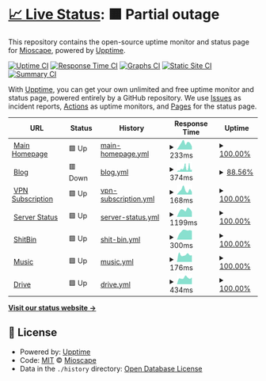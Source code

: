 # [📈 Live Status](https://status.ihya.dev): <!--live status--> **🟧 Partial outage**

This repository contains the open-source uptime monitor and status page for [Mioscape](https://ihya.dev), powered by [Upptime](https://github.com/upptime/upptime).

[![Uptime CI](https://github.com/mioscape/mioscape-uptime-status/workflows/Uptime%20CI/badge.svg)](https://github.com/mioscape/mioscape-uptime-status/actions?query=workflow%3A%22Uptime+CI%22)
[![Response Time CI](https://github.com/mioscape/mioscape-uptime-status/workflows/Response%20Time%20CI/badge.svg)](https://github.com/mioscape/mioscape-uptime-status/actions?query=workflow%3A%22Response+Time+CI%22)
[![Graphs CI](https://github.com/mioscape/mioscape-uptime-status/workflows/Graphs%20CI/badge.svg)](https://github.com/mioscape/mioscape-uptime-status/actions?query=workflow%3A%22Graphs+CI%22)
[![Static Site CI](https://github.com/mioscape/mioscape-uptime-status/workflows/Static%20Site%20CI/badge.svg)](https://github.com/mioscape/mioscape-uptime-status/actions?query=workflow%3A%22Static+Site+CI%22)
[![Summary CI](https://github.com/mioscape/mioscape-uptime-status/workflows/Summary%20CI/badge.svg)](https://github.com/mioscape/mioscape-uptime-status/actions?query=workflow%3A%22Summary+CI%22)

With [Upptime](https://upptime.js.org), you can get your own unlimited and free uptime monitor and status page, powered entirely by a GitHub repository. We use [Issues](https://github.com/mioscape/mioscape-uptime-status/issues) as incident reports, [Actions](https://github.com/mioscape/mioscape-uptime-status/actions) as uptime monitors, and [Pages](https://status.ihya.dev) for the status page.

<!--start: status pages-->
<!-- This summary is generated by Upptime (https://github.com/upptime/upptime) -->
<!-- Do not edit this manually, your changes will be overwritten -->
<!-- prettier-ignore -->
| URL | Status | History | Response Time | Uptime |
| --- | ------ | ------- | ------------- | ------ |
| <img alt="" src="https://icons.duckduckgo.com/ip3/ihya.dev.ico" height="13"> [Main Homepage](https://ihya.dev/) | 🟩 Up | [main-homepage.yml](https://github.com/mioscape/mioscape-uptime-status/commits/HEAD/history/main-homepage.yml) | <details><summary><img alt="Response time graph" src="./graphs/main-homepage/response-time-week.png" height="20"> 233ms</summary><br><a href="https://status.ihya.dev/history/main-homepage"><img alt="Response time 150" src="https://img.shields.io/endpoint?url=https%3A%2F%2Fraw.githubusercontent.com%2Fmioscape%2Fmioscape-uptime-status%2FHEAD%2Fapi%2Fmain-homepage%2Fresponse-time.json"></a><br><a href="https://status.ihya.dev/history/main-homepage"><img alt="24-hour response time 116" src="https://img.shields.io/endpoint?url=https%3A%2F%2Fraw.githubusercontent.com%2Fmioscape%2Fmioscape-uptime-status%2FHEAD%2Fapi%2Fmain-homepage%2Fresponse-time-day.json"></a><br><a href="https://status.ihya.dev/history/main-homepage"><img alt="7-day response time 233" src="https://img.shields.io/endpoint?url=https%3A%2F%2Fraw.githubusercontent.com%2Fmioscape%2Fmioscape-uptime-status%2FHEAD%2Fapi%2Fmain-homepage%2Fresponse-time-week.json"></a><br><a href="https://status.ihya.dev/history/main-homepage"><img alt="30-day response time 168" src="https://img.shields.io/endpoint?url=https%3A%2F%2Fraw.githubusercontent.com%2Fmioscape%2Fmioscape-uptime-status%2FHEAD%2Fapi%2Fmain-homepage%2Fresponse-time-month.json"></a><br><a href="https://status.ihya.dev/history/main-homepage"><img alt="1-year response time 150" src="https://img.shields.io/endpoint?url=https%3A%2F%2Fraw.githubusercontent.com%2Fmioscape%2Fmioscape-uptime-status%2FHEAD%2Fapi%2Fmain-homepage%2Fresponse-time-year.json"></a></details> | <details><summary><a href="https://status.ihya.dev/history/main-homepage">100.00%</a></summary><a href="https://status.ihya.dev/history/main-homepage"><img alt="All-time uptime 100.00%" src="https://img.shields.io/endpoint?url=https%3A%2F%2Fraw.githubusercontent.com%2Fmioscape%2Fmioscape-uptime-status%2FHEAD%2Fapi%2Fmain-homepage%2Fuptime.json"></a><br><a href="https://status.ihya.dev/history/main-homepage"><img alt="24-hour uptime 100.00%" src="https://img.shields.io/endpoint?url=https%3A%2F%2Fraw.githubusercontent.com%2Fmioscape%2Fmioscape-uptime-status%2FHEAD%2Fapi%2Fmain-homepage%2Fuptime-day.json"></a><br><a href="https://status.ihya.dev/history/main-homepage"><img alt="7-day uptime 100.00%" src="https://img.shields.io/endpoint?url=https%3A%2F%2Fraw.githubusercontent.com%2Fmioscape%2Fmioscape-uptime-status%2FHEAD%2Fapi%2Fmain-homepage%2Fuptime-week.json"></a><br><a href="https://status.ihya.dev/history/main-homepage"><img alt="30-day uptime 100.00%" src="https://img.shields.io/endpoint?url=https%3A%2F%2Fraw.githubusercontent.com%2Fmioscape%2Fmioscape-uptime-status%2FHEAD%2Fapi%2Fmain-homepage%2Fuptime-month.json"></a><br><a href="https://status.ihya.dev/history/main-homepage"><img alt="1-year uptime 100.00%" src="https://img.shields.io/endpoint?url=https%3A%2F%2Fraw.githubusercontent.com%2Fmioscape%2Fmioscape-uptime-status%2FHEAD%2Fapi%2Fmain-homepage%2Fuptime-year.json"></a></details>
| <img alt="" src="https://icons.duckduckgo.com/ip3/blog.ihya.dev.ico" height="13"> [Blog](https://blog.ihya.dev/) | 🟥 Down | [blog.yml](https://github.com/mioscape/mioscape-uptime-status/commits/HEAD/history/blog.yml) | <details><summary><img alt="Response time graph" src="./graphs/blog/response-time-week.png" height="20"> 374ms</summary><br><a href="https://status.ihya.dev/history/blog"><img alt="Response time 851" src="https://img.shields.io/endpoint?url=https%3A%2F%2Fraw.githubusercontent.com%2Fmioscape%2Fmioscape-uptime-status%2FHEAD%2Fapi%2Fblog%2Fresponse-time.json"></a><br><a href="https://status.ihya.dev/history/blog"><img alt="24-hour response time 349" src="https://img.shields.io/endpoint?url=https%3A%2F%2Fraw.githubusercontent.com%2Fmioscape%2Fmioscape-uptime-status%2FHEAD%2Fapi%2Fblog%2Fresponse-time-day.json"></a><br><a href="https://status.ihya.dev/history/blog"><img alt="7-day response time 374" src="https://img.shields.io/endpoint?url=https%3A%2F%2Fraw.githubusercontent.com%2Fmioscape%2Fmioscape-uptime-status%2FHEAD%2Fapi%2Fblog%2Fresponse-time-week.json"></a><br><a href="https://status.ihya.dev/history/blog"><img alt="30-day response time 611" src="https://img.shields.io/endpoint?url=https%3A%2F%2Fraw.githubusercontent.com%2Fmioscape%2Fmioscape-uptime-status%2FHEAD%2Fapi%2Fblog%2Fresponse-time-month.json"></a><br><a href="https://status.ihya.dev/history/blog"><img alt="1-year response time 851" src="https://img.shields.io/endpoint?url=https%3A%2F%2Fraw.githubusercontent.com%2Fmioscape%2Fmioscape-uptime-status%2FHEAD%2Fapi%2Fblog%2Fresponse-time-year.json"></a></details> | <details><summary><a href="https://status.ihya.dev/history/blog">88.56%</a></summary><a href="https://status.ihya.dev/history/blog"><img alt="All-time uptime 98.39%" src="https://img.shields.io/endpoint?url=https%3A%2F%2Fraw.githubusercontent.com%2Fmioscape%2Fmioscape-uptime-status%2FHEAD%2Fapi%2Fblog%2Fuptime.json"></a><br><a href="https://status.ihya.dev/history/blog"><img alt="24-hour uptime 27.43%" src="https://img.shields.io/endpoint?url=https%3A%2F%2Fraw.githubusercontent.com%2Fmioscape%2Fmioscape-uptime-status%2FHEAD%2Fapi%2Fblog%2Fuptime-day.json"></a><br><a href="https://status.ihya.dev/history/blog"><img alt="7-day uptime 88.56%" src="https://img.shields.io/endpoint?url=https%3A%2F%2Fraw.githubusercontent.com%2Fmioscape%2Fmioscape-uptime-status%2FHEAD%2Fapi%2Fblog%2Fuptime-week.json"></a><br><a href="https://status.ihya.dev/history/blog"><img alt="30-day uptime 97.37%" src="https://img.shields.io/endpoint?url=https%3A%2F%2Fraw.githubusercontent.com%2Fmioscape%2Fmioscape-uptime-status%2FHEAD%2Fapi%2Fblog%2Fuptime-month.json"></a><br><a href="https://status.ihya.dev/history/blog"><img alt="1-year uptime 98.39%" src="https://img.shields.io/endpoint?url=https%3A%2F%2Fraw.githubusercontent.com%2Fmioscape%2Fmioscape-uptime-status%2FHEAD%2Fapi%2Fblog%2Fuptime-year.json"></a></details>
| <img alt="" src="https://icons.duckduckgo.com/ip3/subscription.ihya.dev.ico" height="13"> [VPN Subscription](https://subscription.ihya.dev/) | 🟩 Up | [vpn-subscription.yml](https://github.com/mioscape/mioscape-uptime-status/commits/HEAD/history/vpn-subscription.yml) | <details><summary><img alt="Response time graph" src="./graphs/vpn-subscription/response-time-week.png" height="20"> 168ms</summary><br><a href="https://status.ihya.dev/history/vpn-subscription"><img alt="Response time 142" src="https://img.shields.io/endpoint?url=https%3A%2F%2Fraw.githubusercontent.com%2Fmioscape%2Fmioscape-uptime-status%2FHEAD%2Fapi%2Fvpn-subscription%2Fresponse-time.json"></a><br><a href="https://status.ihya.dev/history/vpn-subscription"><img alt="24-hour response time 99" src="https://img.shields.io/endpoint?url=https%3A%2F%2Fraw.githubusercontent.com%2Fmioscape%2Fmioscape-uptime-status%2FHEAD%2Fapi%2Fvpn-subscription%2Fresponse-time-day.json"></a><br><a href="https://status.ihya.dev/history/vpn-subscription"><img alt="7-day response time 168" src="https://img.shields.io/endpoint?url=https%3A%2F%2Fraw.githubusercontent.com%2Fmioscape%2Fmioscape-uptime-status%2FHEAD%2Fapi%2Fvpn-subscription%2Fresponse-time-week.json"></a><br><a href="https://status.ihya.dev/history/vpn-subscription"><img alt="30-day response time 153" src="https://img.shields.io/endpoint?url=https%3A%2F%2Fraw.githubusercontent.com%2Fmioscape%2Fmioscape-uptime-status%2FHEAD%2Fapi%2Fvpn-subscription%2Fresponse-time-month.json"></a><br><a href="https://status.ihya.dev/history/vpn-subscription"><img alt="1-year response time 142" src="https://img.shields.io/endpoint?url=https%3A%2F%2Fraw.githubusercontent.com%2Fmioscape%2Fmioscape-uptime-status%2FHEAD%2Fapi%2Fvpn-subscription%2Fresponse-time-year.json"></a></details> | <details><summary><a href="https://status.ihya.dev/history/vpn-subscription">100.00%</a></summary><a href="https://status.ihya.dev/history/vpn-subscription"><img alt="All-time uptime 100.00%" src="https://img.shields.io/endpoint?url=https%3A%2F%2Fraw.githubusercontent.com%2Fmioscape%2Fmioscape-uptime-status%2FHEAD%2Fapi%2Fvpn-subscription%2Fuptime.json"></a><br><a href="https://status.ihya.dev/history/vpn-subscription"><img alt="24-hour uptime 100.00%" src="https://img.shields.io/endpoint?url=https%3A%2F%2Fraw.githubusercontent.com%2Fmioscape%2Fmioscape-uptime-status%2FHEAD%2Fapi%2Fvpn-subscription%2Fuptime-day.json"></a><br><a href="https://status.ihya.dev/history/vpn-subscription"><img alt="7-day uptime 100.00%" src="https://img.shields.io/endpoint?url=https%3A%2F%2Fraw.githubusercontent.com%2Fmioscape%2Fmioscape-uptime-status%2FHEAD%2Fapi%2Fvpn-subscription%2Fuptime-week.json"></a><br><a href="https://status.ihya.dev/history/vpn-subscription"><img alt="30-day uptime 100.00%" src="https://img.shields.io/endpoint?url=https%3A%2F%2Fraw.githubusercontent.com%2Fmioscape%2Fmioscape-uptime-status%2FHEAD%2Fapi%2Fvpn-subscription%2Fuptime-month.json"></a><br><a href="https://status.ihya.dev/history/vpn-subscription"><img alt="1-year uptime 100.00%" src="https://img.shields.io/endpoint?url=https%3A%2F%2Fraw.githubusercontent.com%2Fmioscape%2Fmioscape-uptime-status%2FHEAD%2Fapi%2Fvpn-subscription%2Fuptime-year.json"></a></details>
| <img alt="" src="https://icons.duckduckgo.com/ip3/status.ihya.dev.ico" height="13"> [Server Status](https://status.ihya.dev/) | 🟩 Up | [server-status.yml](https://github.com/mioscape/mioscape-uptime-status/commits/HEAD/history/server-status.yml) | <details><summary><img alt="Response time graph" src="./graphs/server-status/response-time-week.png" height="20"> 1199ms</summary><br><a href="https://status.ihya.dev/history/server-status"><img alt="Response time 368" src="https://img.shields.io/endpoint?url=https%3A%2F%2Fraw.githubusercontent.com%2Fmioscape%2Fmioscape-uptime-status%2FHEAD%2Fapi%2Fserver-status%2Fresponse-time.json"></a><br><a href="https://status.ihya.dev/history/server-status"><img alt="24-hour response time 902" src="https://img.shields.io/endpoint?url=https%3A%2F%2Fraw.githubusercontent.com%2Fmioscape%2Fmioscape-uptime-status%2FHEAD%2Fapi%2Fserver-status%2Fresponse-time-day.json"></a><br><a href="https://status.ihya.dev/history/server-status"><img alt="7-day response time 1199" src="https://img.shields.io/endpoint?url=https%3A%2F%2Fraw.githubusercontent.com%2Fmioscape%2Fmioscape-uptime-status%2FHEAD%2Fapi%2Fserver-status%2Fresponse-time-week.json"></a><br><a href="https://status.ihya.dev/history/server-status"><img alt="30-day response time 1059" src="https://img.shields.io/endpoint?url=https%3A%2F%2Fraw.githubusercontent.com%2Fmioscape%2Fmioscape-uptime-status%2FHEAD%2Fapi%2Fserver-status%2Fresponse-time-month.json"></a><br><a href="https://status.ihya.dev/history/server-status"><img alt="1-year response time 368" src="https://img.shields.io/endpoint?url=https%3A%2F%2Fraw.githubusercontent.com%2Fmioscape%2Fmioscape-uptime-status%2FHEAD%2Fapi%2Fserver-status%2Fresponse-time-year.json"></a></details> | <details><summary><a href="https://status.ihya.dev/history/server-status">100.00%</a></summary><a href="https://status.ihya.dev/history/server-status"><img alt="All-time uptime 100.00%" src="https://img.shields.io/endpoint?url=https%3A%2F%2Fraw.githubusercontent.com%2Fmioscape%2Fmioscape-uptime-status%2FHEAD%2Fapi%2Fserver-status%2Fuptime.json"></a><br><a href="https://status.ihya.dev/history/server-status"><img alt="24-hour uptime 100.00%" src="https://img.shields.io/endpoint?url=https%3A%2F%2Fraw.githubusercontent.com%2Fmioscape%2Fmioscape-uptime-status%2FHEAD%2Fapi%2Fserver-status%2Fuptime-day.json"></a><br><a href="https://status.ihya.dev/history/server-status"><img alt="7-day uptime 100.00%" src="https://img.shields.io/endpoint?url=https%3A%2F%2Fraw.githubusercontent.com%2Fmioscape%2Fmioscape-uptime-status%2FHEAD%2Fapi%2Fserver-status%2Fuptime-week.json"></a><br><a href="https://status.ihya.dev/history/server-status"><img alt="30-day uptime 100.00%" src="https://img.shields.io/endpoint?url=https%3A%2F%2Fraw.githubusercontent.com%2Fmioscape%2Fmioscape-uptime-status%2FHEAD%2Fapi%2Fserver-status%2Fuptime-month.json"></a><br><a href="https://status.ihya.dev/history/server-status"><img alt="1-year uptime 100.00%" src="https://img.shields.io/endpoint?url=https%3A%2F%2Fraw.githubusercontent.com%2Fmioscape%2Fmioscape-uptime-status%2FHEAD%2Fapi%2Fserver-status%2Fuptime-year.json"></a></details>
| <img alt="" src="https://icons.duckduckgo.com/ip3/shitbin.ihya.dev.ico" height="13"> [ShitBin](https://shitbin.ihya.dev/) | 🟩 Up | [shit-bin.yml](https://github.com/mioscape/mioscape-uptime-status/commits/HEAD/history/shit-bin.yml) | <details><summary><img alt="Response time graph" src="./graphs/shit-bin/response-time-week.png" height="20"> 300ms</summary><br><a href="https://status.ihya.dev/history/shit-bin"><img alt="Response time 250" src="https://img.shields.io/endpoint?url=https%3A%2F%2Fraw.githubusercontent.com%2Fmioscape%2Fmioscape-uptime-status%2FHEAD%2Fapi%2Fshit-bin%2Fresponse-time.json"></a><br><a href="https://status.ihya.dev/history/shit-bin"><img alt="24-hour response time 309" src="https://img.shields.io/endpoint?url=https%3A%2F%2Fraw.githubusercontent.com%2Fmioscape%2Fmioscape-uptime-status%2FHEAD%2Fapi%2Fshit-bin%2Fresponse-time-day.json"></a><br><a href="https://status.ihya.dev/history/shit-bin"><img alt="7-day response time 300" src="https://img.shields.io/endpoint?url=https%3A%2F%2Fraw.githubusercontent.com%2Fmioscape%2Fmioscape-uptime-status%2FHEAD%2Fapi%2Fshit-bin%2Fresponse-time-week.json"></a><br><a href="https://status.ihya.dev/history/shit-bin"><img alt="30-day response time 248" src="https://img.shields.io/endpoint?url=https%3A%2F%2Fraw.githubusercontent.com%2Fmioscape%2Fmioscape-uptime-status%2FHEAD%2Fapi%2Fshit-bin%2Fresponse-time-month.json"></a><br><a href="https://status.ihya.dev/history/shit-bin"><img alt="1-year response time 250" src="https://img.shields.io/endpoint?url=https%3A%2F%2Fraw.githubusercontent.com%2Fmioscape%2Fmioscape-uptime-status%2FHEAD%2Fapi%2Fshit-bin%2Fresponse-time-year.json"></a></details> | <details><summary><a href="https://status.ihya.dev/history/shit-bin">100.00%</a></summary><a href="https://status.ihya.dev/history/shit-bin"><img alt="All-time uptime 100.00%" src="https://img.shields.io/endpoint?url=https%3A%2F%2Fraw.githubusercontent.com%2Fmioscape%2Fmioscape-uptime-status%2FHEAD%2Fapi%2Fshit-bin%2Fuptime.json"></a><br><a href="https://status.ihya.dev/history/shit-bin"><img alt="24-hour uptime 100.00%" src="https://img.shields.io/endpoint?url=https%3A%2F%2Fraw.githubusercontent.com%2Fmioscape%2Fmioscape-uptime-status%2FHEAD%2Fapi%2Fshit-bin%2Fuptime-day.json"></a><br><a href="https://status.ihya.dev/history/shit-bin"><img alt="7-day uptime 100.00%" src="https://img.shields.io/endpoint?url=https%3A%2F%2Fraw.githubusercontent.com%2Fmioscape%2Fmioscape-uptime-status%2FHEAD%2Fapi%2Fshit-bin%2Fuptime-week.json"></a><br><a href="https://status.ihya.dev/history/shit-bin"><img alt="30-day uptime 100.00%" src="https://img.shields.io/endpoint?url=https%3A%2F%2Fraw.githubusercontent.com%2Fmioscape%2Fmioscape-uptime-status%2FHEAD%2Fapi%2Fshit-bin%2Fuptime-month.json"></a><br><a href="https://status.ihya.dev/history/shit-bin"><img alt="1-year uptime 100.00%" src="https://img.shields.io/endpoint?url=https%3A%2F%2Fraw.githubusercontent.com%2Fmioscape%2Fmioscape-uptime-status%2FHEAD%2Fapi%2Fshit-bin%2Fuptime-year.json"></a></details>
| <img alt="" src="https://icons.duckduckgo.com/ip3/music.ihya.dev.ico" height="13"> [Music](https://music.ihya.dev/) | 🟩 Up | [music.yml](https://github.com/mioscape/mioscape-uptime-status/commits/HEAD/history/music.yml) | <details><summary><img alt="Response time graph" src="./graphs/music/response-time-week.png" height="20"> 176ms</summary><br><a href="https://status.ihya.dev/history/music"><img alt="Response time 157" src="https://img.shields.io/endpoint?url=https%3A%2F%2Fraw.githubusercontent.com%2Fmioscape%2Fmioscape-uptime-status%2FHEAD%2Fapi%2Fmusic%2Fresponse-time.json"></a><br><a href="https://status.ihya.dev/history/music"><img alt="24-hour response time 162" src="https://img.shields.io/endpoint?url=https%3A%2F%2Fraw.githubusercontent.com%2Fmioscape%2Fmioscape-uptime-status%2FHEAD%2Fapi%2Fmusic%2Fresponse-time-day.json"></a><br><a href="https://status.ihya.dev/history/music"><img alt="7-day response time 176" src="https://img.shields.io/endpoint?url=https%3A%2F%2Fraw.githubusercontent.com%2Fmioscape%2Fmioscape-uptime-status%2FHEAD%2Fapi%2Fmusic%2Fresponse-time-week.json"></a><br><a href="https://status.ihya.dev/history/music"><img alt="30-day response time 183" src="https://img.shields.io/endpoint?url=https%3A%2F%2Fraw.githubusercontent.com%2Fmioscape%2Fmioscape-uptime-status%2FHEAD%2Fapi%2Fmusic%2Fresponse-time-month.json"></a><br><a href="https://status.ihya.dev/history/music"><img alt="1-year response time 157" src="https://img.shields.io/endpoint?url=https%3A%2F%2Fraw.githubusercontent.com%2Fmioscape%2Fmioscape-uptime-status%2FHEAD%2Fapi%2Fmusic%2Fresponse-time-year.json"></a></details> | <details><summary><a href="https://status.ihya.dev/history/music">100.00%</a></summary><a href="https://status.ihya.dev/history/music"><img alt="All-time uptime 100.00%" src="https://img.shields.io/endpoint?url=https%3A%2F%2Fraw.githubusercontent.com%2Fmioscape%2Fmioscape-uptime-status%2FHEAD%2Fapi%2Fmusic%2Fuptime.json"></a><br><a href="https://status.ihya.dev/history/music"><img alt="24-hour uptime 100.00%" src="https://img.shields.io/endpoint?url=https%3A%2F%2Fraw.githubusercontent.com%2Fmioscape%2Fmioscape-uptime-status%2FHEAD%2Fapi%2Fmusic%2Fuptime-day.json"></a><br><a href="https://status.ihya.dev/history/music"><img alt="7-day uptime 100.00%" src="https://img.shields.io/endpoint?url=https%3A%2F%2Fraw.githubusercontent.com%2Fmioscape%2Fmioscape-uptime-status%2FHEAD%2Fapi%2Fmusic%2Fuptime-week.json"></a><br><a href="https://status.ihya.dev/history/music"><img alt="30-day uptime 100.00%" src="https://img.shields.io/endpoint?url=https%3A%2F%2Fraw.githubusercontent.com%2Fmioscape%2Fmioscape-uptime-status%2FHEAD%2Fapi%2Fmusic%2Fuptime-month.json"></a><br><a href="https://status.ihya.dev/history/music"><img alt="1-year uptime 100.00%" src="https://img.shields.io/endpoint?url=https%3A%2F%2Fraw.githubusercontent.com%2Fmioscape%2Fmioscape-uptime-status%2FHEAD%2Fapi%2Fmusic%2Fuptime-year.json"></a></details>
| <img alt="" src="https://icons.duckduckgo.com/ip3/drive.ihya.dev.ico" height="13"> [Drive](https://drive.ihya.dev/) | 🟩 Up | [drive.yml](https://github.com/mioscape/mioscape-uptime-status/commits/HEAD/history/drive.yml) | <details><summary><img alt="Response time graph" src="./graphs/drive/response-time-week.png" height="20"> 434ms</summary><br><a href="https://status.ihya.dev/history/drive"><img alt="Response time 1189" src="https://img.shields.io/endpoint?url=https%3A%2F%2Fraw.githubusercontent.com%2Fmioscape%2Fmioscape-uptime-status%2FHEAD%2Fapi%2Fdrive%2Fresponse-time.json"></a><br><a href="https://status.ihya.dev/history/drive"><img alt="24-hour response time 452" src="https://img.shields.io/endpoint?url=https%3A%2F%2Fraw.githubusercontent.com%2Fmioscape%2Fmioscape-uptime-status%2FHEAD%2Fapi%2Fdrive%2Fresponse-time-day.json"></a><br><a href="https://status.ihya.dev/history/drive"><img alt="7-day response time 434" src="https://img.shields.io/endpoint?url=https%3A%2F%2Fraw.githubusercontent.com%2Fmioscape%2Fmioscape-uptime-status%2FHEAD%2Fapi%2Fdrive%2Fresponse-time-week.json"></a><br><a href="https://status.ihya.dev/history/drive"><img alt="30-day response time 506" src="https://img.shields.io/endpoint?url=https%3A%2F%2Fraw.githubusercontent.com%2Fmioscape%2Fmioscape-uptime-status%2FHEAD%2Fapi%2Fdrive%2Fresponse-time-month.json"></a><br><a href="https://status.ihya.dev/history/drive"><img alt="1-year response time 1189" src="https://img.shields.io/endpoint?url=https%3A%2F%2Fraw.githubusercontent.com%2Fmioscape%2Fmioscape-uptime-status%2FHEAD%2Fapi%2Fdrive%2Fresponse-time-year.json"></a></details> | <details><summary><a href="https://status.ihya.dev/history/drive">100.00%</a></summary><a href="https://status.ihya.dev/history/drive"><img alt="All-time uptime 100.00%" src="https://img.shields.io/endpoint?url=https%3A%2F%2Fraw.githubusercontent.com%2Fmioscape%2Fmioscape-uptime-status%2FHEAD%2Fapi%2Fdrive%2Fuptime.json"></a><br><a href="https://status.ihya.dev/history/drive"><img alt="24-hour uptime 100.00%" src="https://img.shields.io/endpoint?url=https%3A%2F%2Fraw.githubusercontent.com%2Fmioscape%2Fmioscape-uptime-status%2FHEAD%2Fapi%2Fdrive%2Fuptime-day.json"></a><br><a href="https://status.ihya.dev/history/drive"><img alt="7-day uptime 100.00%" src="https://img.shields.io/endpoint?url=https%3A%2F%2Fraw.githubusercontent.com%2Fmioscape%2Fmioscape-uptime-status%2FHEAD%2Fapi%2Fdrive%2Fuptime-week.json"></a><br><a href="https://status.ihya.dev/history/drive"><img alt="30-day uptime 100.00%" src="https://img.shields.io/endpoint?url=https%3A%2F%2Fraw.githubusercontent.com%2Fmioscape%2Fmioscape-uptime-status%2FHEAD%2Fapi%2Fdrive%2Fuptime-month.json"></a><br><a href="https://status.ihya.dev/history/drive"><img alt="1-year uptime 100.00%" src="https://img.shields.io/endpoint?url=https%3A%2F%2Fraw.githubusercontent.com%2Fmioscape%2Fmioscape-uptime-status%2FHEAD%2Fapi%2Fdrive%2Fuptime-year.json"></a></details>

<!--end: status pages-->

[**Visit our status website →**](https://status.ihya.dev)

## 📄 License

- Powered by: [Upptime](https://github.com/upptime/upptime)
- Code: [MIT](./LICENSE) © [Mioscape](https://ihya.dev)
- Data in the `./history` directory: [Open Database License](https://opendatacommons.org/licenses/odbl/1-0/)
